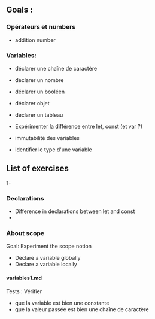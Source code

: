 ## Goals :
 

### Opérateurs et numbers
 - addition number
### Variables:

 - déclarer une chaîne de caractère
 - déclarer un nombre
 - déclarer un booléen
 - déclarer objet
 - déclarer un tableau

 - Expérimenter la différence entre let, const (et var ?)
 - immutabilité des variables

 - identifier le type d'une variable

## List of exercises

1- 

### Declarations

- Difference in declarations between let and const
- 

### About scope

Goal: Experiment the scope notion

- Declare a variable globally
- Declare a variable locally

#### variables1.md

Tests :
Vérifier 
- que la variable est bien une constante
- que la valeur passée est bien une chaîne de caractère
